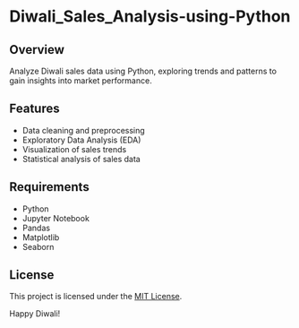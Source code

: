 # Diwali_Sales_Analysis-using-Python

## Overview
Analyze Diwali sales data using Python, exploring trends and patterns to gain insights into market performance.

## Features
- Data cleaning and preprocessing
- Exploratory Data Analysis (EDA)
- Visualization of sales trends
- Statistical analysis of sales data

## Requirements
- Python 
- Jupyter Notebook
- Pandas
- Matplotlib
- Seaborn

## License
This project is licensed under the [MIT License](LICENSE).

Happy Diwali!
